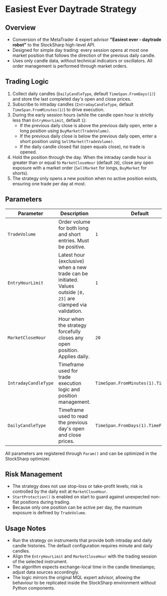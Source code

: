 # Easiest Ever Daytrade Strategy

## Overview
- Conversion of the MetaTrader 4 expert advisor **"Easiest ever - daytrade robot"** to the StockSharp high-level API.
- Designed for simple day trading: every session opens at most one market position that follows the direction of the previous daily candle.
- Uses only candle data, without technical indicators or oscillators. All order management is performed through market orders.

## Trading Logic
1. Collect daily candles (`DailyCandleType`, default `TimeSpan.FromDays(1)`) and store the last completed day's open and close prices.
2. Subscribe to intraday candles (`IntradayCandleType`, default `TimeSpan.FromMinutes(1)`) to drive execution.
3. During the early session hours (while the candle open hour is strictly less than `EntryHourLimit`, default `1`):
   - If the previous daily close is above the previous daily open, enter a long position using `BuyMarket(TradeVolume)`.
   - If the previous daily close is below the previous daily open, enter a short position using `SellMarket(TradeVolume)`.
   - If the daily candle closed flat (open equals close), no trade is opened.
4. Hold the position through the day. When the intraday candle hour is greater than or equal to `MarketCloseHour` (default `20`), close any open exposure with a market order (`SellMarket` for longs, `BuyMarket` for shorts).
5. The strategy only opens a new position when no active position exists, ensuring one trade per day at most.

## Parameters
| Parameter | Description | Default |
|-----------|-------------|---------|
| `TradeVolume` | Order volume for both long and short entries. Must be positive. | `1` |
| `EntryHourLimit` | Latest hour (exclusive) when a new trade can be initiated. Values outside `[0, 23]` are clamped via validation. | `1` |
| `MarketCloseHour` | Hour when the strategy forcefully closes any open position. Applies daily. | `20` |
| `IntradayCandleType` | Timeframe used for trade execution logic and position management. | `TimeSpan.FromMinutes(1).TimeFrame()` |
| `DailyCandleType` | Timeframe used to read the previous day's open and close prices. | `TimeSpan.FromDays(1).TimeFrame()` |

All parameters are registered through `Param()` and can be optimized in the StockSharp optimizer.

## Risk Management
- The strategy does not use stop-loss or take-profit levels; risk is controlled by the daily exit at `MarketCloseHour`.
- `StartProtection()` is enabled on start to guard against unexpected non-flat positions during trading.
- Because only one position can be active per day, the maximum exposure is defined by `TradeVolume`.

## Usage Notes
- Run the strategy on instruments that provide both intraday and daily candle histories. The default configuration requires minute and daily candles.
- Align the `EntryHourLimit` and `MarketCloseHour` with the trading session of the selected instrument.
- The algorithm expects exchange-local time in the candle timestamps; adjust data sources accordingly.
- The logic mirrors the original MQL expert advisor, allowing the behaviour to be replicated inside the StockSharp environment without Python components.
